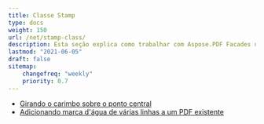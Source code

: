 ```yaml
---
title: Classe Stamp
type: docs
weight: 150
url: /net/stamp-class/
description: Esta seção explica como trabalhar com Aspose.PDF Facades usando a Classe Stamp.
lastmod: "2021-06-05"
draft: false
sitemap:
    changefreq: "weekly"
    priority: 0.7
---
```


- [Girando o carimbo sobre o ponto central](/pdf/net/rotating-stamp-about-the-center-point/)
- [Adicionando marca d'água de várias linhas a um PDF existente](/pdf/net/adding-multi-line-watermark-to-existing-pdf/)